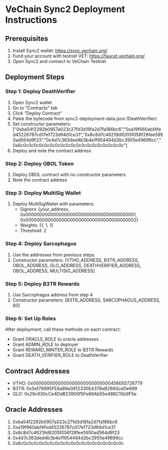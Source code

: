 
# VeChain Sync2 Deployment Instructions

## Prerequisites
1. Install Sync2 wallet: https://sync.vechain.org/
2. Fund your account with testnet VET: https://faucet.vechain.org/
3. Open Sync2 and connect to VeChain Testnet

## Deployment Steps

### Step 1: Deploy DeathVerifier
1. Open Sync2 wallet
2. Go to "Contracts" tab
3. Click "Deploy Contract"
4. Paste the bytecode from sync2-deployment-data.json (DeathVerifier)
5. Set constructor parameters: ["0xba54f2292b0957a023c27fd3d16fa2d7fa186bc6","0xa19f660abf4fed45226787cd17ef723d94d1ce31","0x8c8d7c46219d9205f056f28fee5950ad564d9f23","0x4d7c363ded4b3b4e1f954494d2bc3955e49699cc","0x6c0c0c0c0c0c0c0c0c0c0c0c0c0c0c0c0c0c0c0c"]
6. Deploy and note the contract address

### Step 2: Deploy OBOL Token
1. Deploy OBOL contract with no constructor parameters
2. Note the contract address

### Step 3: Deploy MultiSig Wallet
1. Deploy MultiSigWallet with parameters:
   - Signers: [your_address, 0x0000000000000000000000000000000000000001, 0x0000000000000000000000000000000000000002]
   - Weights: [1, 1, 1]
   - Threshold: 2

### Step 4: Deploy Sarcophagus
1. Use the addresses from previous steps
2. Constructor parameters: [VTHO_ADDRESS, B3TR_ADDRESS, OBOL_ADDRESS, GLO_ADDRESS, DEATHVERIFIER_ADDRESS, OBOL_ADDRESS, MULTISIG_ADDRESS]

### Step 5: Deploy B3TR Rewards
1. Use Sarcophagus address from step 4
2. Constructor parameters: [B3TR_ADDRESS, SARCOPHAGUS_ADDRESS, 80]

### Step 6: Set Up Roles
After deployment, call these methods on each contract:
- Grant ORACLE_ROLE to oracle addresses
- Grant ADMIN_ROLE to deployer
- Grant REWARD_MINTER_ROLE to B3TR Rewards
- Grant DEATH_VERIFIER_ROLE to DeathVerifier

## Contract Addresses
- VTHO: 0x0000000000000000000000000000456E65726779
- B3TR: 0x5ef79995FE8a89e0812330E4378eB2660ceDe699
- GLO: 0x29c630cCe4DdB23900f5Fe66Ab55e488C15b9F5e

## Oracle Addresses
1. 0xba54f2292b0957a023c27fd3d16fa2d7fa186bc6
2. 0xa19f660abf4fed45226787cd17ef723d94d1ce31
3. 0x8c8d7c46219d9205f056f28fee5950ad564d9f23
4. 0x4d7c363ded4b3b4e1f954494d2bc3955e49699cc
5. 0x6c0c0c0c0c0c0c0c0c0c0c0c0c0c0c0c0c0c0c0c
